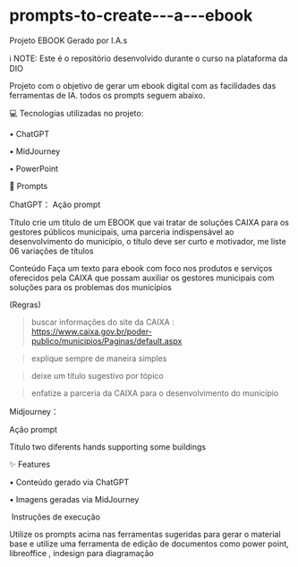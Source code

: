# prompts-to-create---a---ebook
Projeto EBOOK Gerado por I.A.s

ℹ️ NOTE: Este é o repositório desenvolvido durante o curso na plataforma da DIO

Projeto com o objetivo de gerar um ebook digital com as facilidades das ferramentas de IA. todos os prompts seguem abaixo.


💻 Tecnologias utilizadas no projeto:

•	ChatGPT

•	MidJourney

•	PowerPoint

🧠 Prompts

ChatGPT：
Ação         	prompt

Título        crie um título de um EBOOK que vai tratar de soluções CAIXA para os gestores públicos municipais, uma parceria 
              indispensável ao desenvolvimento do município, o título deve ser curto e motivador, me liste 06 variações de títulos
              
Conteúdo      Faça um texto para ebook com foco nos produtos e serviços oferecidos pela CAIXA que possam auxiliar os gestores municipais 
              com soluções para os problemas dos municípios
              
 (Regras)
 
 >buscar informações do site da CAIXA : https://www.caixa.gov.br/poder-publico/municipios/Paginas/default.aspx

 >explique sempre de maneira simples

 >deixe um título sugestivo por tópico

 >enfatize a parceria da CAIXA para o desenvolvimento do município

Midjourney：

Ação	   prompt

Título  two diferents hands supporting some buildings

✨ Features

•	Conteúdo gerado via ChatGPT

•	Imagens geradas via MidJourney

️ Instruções de execução

Utilize os prompts acima nas ferramentas sugeridas para gerar o material base e utilize uma ferramenta de edição de documentos como power point, libreoffice , indesign para diagramação

